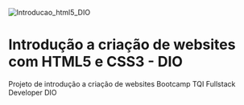 ![Introducao_html5_DIO](https://user-images.githubusercontent.com/37297378/168635252-212d98d9-ccc5-4283-bc6f-f6c526e138a0.png)
# Introdução a criação de websites com HTML5 e CSS3 - DIO

Projeto de introdução a criação de websites Bootcamp TQI Fullstack Developer DIO
